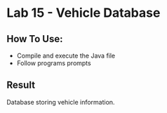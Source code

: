 # Lab 15 - Vehicle Database

## How To Use:
- Compile and execute the Java file
- Follow programs prompts

## Result
Database storing vehicle information.
